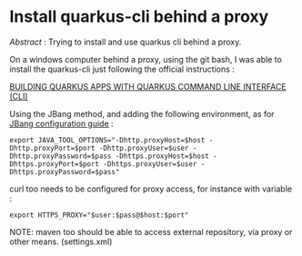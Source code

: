 # Install quarkus-cli behind a proxy

*Abstract* : Trying to install and use quarkus cli behind a proxy.

On a windows computer behind a proxy, using the git bash, I was able to install the quarkus-cli just following the official instructions : 

[BUILDING QUARKUS APPS WITH QUARKUS COMMAND LINE INTERFACE (CLI)](https://quarkus.io/guides/cli-tooling)

Using the JBang method, and adding the following environment, as for [JBang configuration guide](https://www.jbang.dev/documentation/guide/latest/configuration.html) : 

`export JAVA_TOOL_OPTIONS="-Dhttp.proxyHost=$host -Dhttp.proxyPort=$port -Dhttp.proxyUser=$user -Dhttp.proxyPassword=$pass -Dhttps.proxyHost=$host -Dhttps.proxyPort=$port -Dhttps.proxyUser=$user -Dhttps.proxyPassword=$pass"`

curl too needs to be configured for proxy access, for instance with variable :

`export HTTPS_PROXY="$user:$pass@$host:$port"`

NOTE: maven too should be able to access external repository, via proxy or other means. (settings.xml)